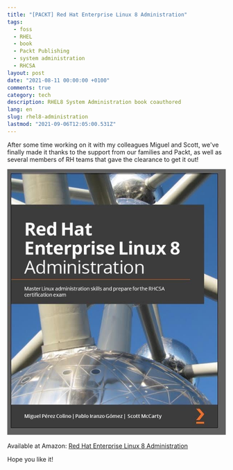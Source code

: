 ```yaml
---
title: "[PACKT] Red Hat Enterprise Linux 8 Administration"
tags:
  - foss
  - RHEL
  - book
  - Packt Publishing
  - system administration
  - RHCSA
layout: post
date: "2021-08-11 00:00:00 +0100"
comments: true
category: tech
description: RHEL8 System Administration book coauthored
lang: en
slug: rhel8-administration
lastmod: "2021-09-06T12:05:00.531Z"
---
```


After some time working on it with my colleagues Miguel and Scott, we've finally made it thanks to the support from our families and Packt, as well as several members of RH teams that gave the clearance to get it out!

[![Red Hat Enterprise Linux 8 Administration cover](/rhel8-cover.png)](https://s.iranzo.io/rhzon)

Available at Amazon: [Red Hat Enterprise Linux 8 Administration](https://s.iranzo.io/rhzon)

Hope you like it!
